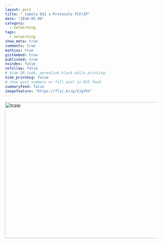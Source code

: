 ```yaml
---
layout: post
title: "_tabela OSI x Protocolo TCP/IP"
date: "2010-05-06"
category: 
  - networking
tags:
  - networking
show_meta: true
comments: true
mathjax: true
gistembed: true
published: true
noindex: false
nofollow: false
# hide QR code, permalink block while printing.
hide_printmsg: false
# show post summary or full post in RSS feed.
summaryfeed: false
imagefeature: "https://flic.kr/p/VJgYhV"
---
```


<a data-flickr-embed="true"  href="https://www.flickr.com/photos/118688354@N07/35228871012/in/dateposted-public/" title="tcpip"><img src="https://c1.staticflickr.com/5/4238/35228871012_f4b2428132_z.jpg" width="597" height="447" alt="tcpip"></a><script async src="//embedr.flickr.com/assets/client-code.js" charset="utf-8"></script>